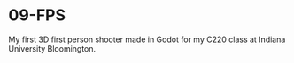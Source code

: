 # 09-FPS

My first 3D first person shooter made in Godot for my C220 class at Indiana University Bloomington.
